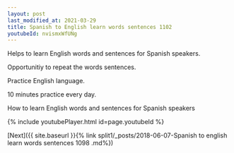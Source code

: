 ```yaml
---
layout: post
last_modified_at: 2021-03-29
title: Spanish to English learn words sentences 1102 
youtubeId: nvismxWfUNg
---
```

 
 
Helps to learn English words and sentences for Spanish speakers.

Opportunitiy to repeat the words sentences. 

Practice English language. 
 
10 minutes practice every day. 
 
How to learn English words and sentences for Spanish speakers 
 
{% include youtubePlayer.html id=page.youtubeId %}
 
 
[Next]({{ site.baseurl }}{% link  split1/_posts/2018-06-07-Spanish to english learn words sentences 1098 .md%})
 
